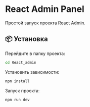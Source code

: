# React Admin Panel

Простой запуск проекта React Admin.

## 📦 Установка

Перейдите в папку проекта:

```bash
cd React_admin
```

Установить зависимости:
```bash
npm install
```

Запуск проекта:
```bash
npm run dev
```
